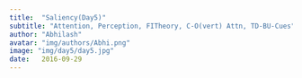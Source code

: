 ```yaml
---
title:  "Saliency(Day5)"
subtitle: "Attention, Perception, FITheory, C-O(vert) Attn, TD-BU-Cues"
author: "Abhilash"
avatar: "img/authors/Abhi.png"
image: "img/day5/day5.jpg"
date:   2016-09-29
---
```

